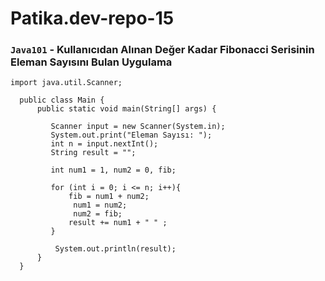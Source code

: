 # Patika.dev-repo-15
### `Java101` - Kullanıcıdan Alınan Değer Kadar Fibonacci Serisinin Eleman Sayısını Bulan Uygulama

```
import java.util.Scanner;

  public class Main {
      public static void main(String[] args) {

         Scanner input = new Scanner(System.in);
         System.out.print("Eleman Sayısı: ");
         int n = input.nextInt();
         String result = "";

         int num1 = 1, num2 = 0, fib;

         for (int i = 0; i <= n; i++){
             fib = num1 + num2;
              num1 = num2;
              num2 = fib;
             result += num1 + " " ;
         }

          System.out.println(result);
      }
  }
```
